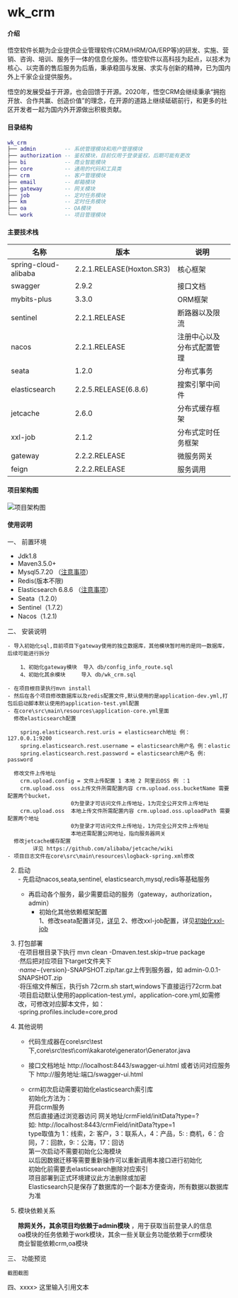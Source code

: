 # wk_crm

#### 介绍

悟空软件长期为企业提供企业管理软件(CRM/HRM/OA/ERP等)的研发、实施、营销、咨询、培训、服务于一体的信息化服务。悟空软件以高科技为起点，以技术为核心、以完善的售后服务为后盾，秉承稳固与发展、求实与创新的精神，已为国内外上千家企业提供服务。

悟空的发展受益于开源，也会回馈于开源。2020年，悟空CRM会继续秉承“拥抱开放、合作共赢、创造价值”的理念，在开源的道路上继续砥砺前行，和更多的社区开发者一起为国内外开源做出积极贡献。

#### 目录结构

``` lua
wk_crm
├── admin         -- 系统管理模块和用户管理模块
├── authorization -- 鉴权模块，目前仅用于登录鉴权，后期可能有更改
├── bi            -- 商业智能模块
├── core          -- 通用的代码和工具类
├── crm           -- 客户管理模块
├── email         -- 邮箱模块
├── gateway       -- 网关模块
├── job           -- 定时任务模块
├── km            -- 定时任务模块
├── oa            -- OA模块
└── work          -- 项目管理模块


```


#### 主要技术栈

| 名称                  | 版本                        | 说明 |
|---------------------|---------------------------|----|
| spring-cloud-alibaba| 2.2.1.RELEASE(Hoxton.SR3) |  核心框架  |
| swagger             | 2.9.2                     |  接口文档  |
| mybits-plus         | 3.3.0                     |  ORM框架  |
| sentinel            | 2.2.1.RELEASE             |  断路器以及限流  |
| nacos               | 2.2.1.RELEASE             |  注册中心以及分布式配置管理  |
| seata               | 1.2.0                     |  分布式事务 |
| elasticsearch       | 2.2.5.RELEASE(6.8.6)      |  搜索引擎中间件  |
| jetcache            | 2.6.0                     |  分布式缓存框架  |
| xxl-job             | 2.1.2                     |  分布式定时任务框架  |
| gateway             | 2.2.2.RELEASE             |  微服务网关        |
| feign               | 2.2.2.RELEASE             |  服务调用        |

#### 项目架构图

![项目架构图](https://images.gitee.com/uploads/images/2020/0910/094237_e7cb3bca_1096736.jpeg "项目架构图.jpg")


#### 使用说明

一、	前置环境
-	Jdk1.8
-	Maven3.5.0+   
-	Mysql5.7.20 （<a href="https://gitee.com/myzw/wk_crm/wikis/mysql%E9%85%8D%E7%BD%AE%E8%AF%B4%E6%98%8E" target="_blank">注意事项</a>）
-	Redis(版本不限)
-	Elasticsearch 6.8.6 （<a href="https://gitee.com/myzw/wk_crm/wikis/elasticsearch%E9%85%8D%E7%BD%AE%E8%AF%B4%E6%98%8E" target="_blank">注意事项</a>）
-	Seata（1.2.0）
-	Sentinel（1.7.2）
-	Nacos（1.2.1)

二、	安装说明 <br/>
     
    - 导入初始化sql,目前项目下gateway使用的独立数据库，其他模块暂时用的是同一数据库，后续可能进行拆分
      
        1、初始化gateway模块  导入 db/config_info_route.sql
        4、初始化其余模块     导入 db/wk_crm.sql

    - 在项目根目录执行mvn install
    - 然后在各个项目修改数据库以及redis配置文件,默认使用的是application-dev.yml,打包后启动脚本默认使用的application-test.yml配置
    - 在core\src\main\resources\application-core.yml里面
      修改elasticsearch配置

        spring.elasticsearch.rest.uris = elasticsearch地址 例：127.0.0.1:9200
        spring.elasticsearch.rest.username = elasticsearch用户名 例：elastic
        spring.elasticsearch.rest.password = elasticsearch用户名 例: password 

      修改文件上传地址
        crm.upload.config = 文件上传配置 1 本地 2 阿里云OSS 例 ：1
        crm.upload.oss  oss上传文件所需配置内容 crm.upload.oss.bucketName 需要配置两个bucket，
                        0为登录才可访问文件上传地址，1为完全公开文件上传地址
        crm.upload.oss  本地上传文件所需配置内容 crm.upload.oss.uploadPath 需要配置两个地址
                        0为登录才可访问文件上传地址，1为完全公开文件上传地址
                        本地还需配置公网地址，指向服务器网关
      修改jetcache缓存配置
            详见 https://github.com/alibaba/jetcache/wiki
    - 项目日志文件在core\src\main\resources\logback-spring.xml修改
2. 启动 <br/>
        - 先启动nacos,seata,sentinel, elasticsearch,mysql,redis等基础服务 <br/>
	- 再启动各个服务，最少需要启动的服务（gateway，authorization，admin）<br/>
        - 初始化其他依赖框架配置 <br/>
          1、修改seata配置详见，[详见](http://)
          2、修改xxl-job配置，详见[初始化xxl-job](https://gitee.com/myzw/wk_crm/wikis/seata?sort_id=2827577)

3. 打包部署 <br/>
        ·在项目根目录下执行 mvn clean -Dmaven.test.skip=true  package <br/>
        ·然后把对应项目下target文件夹下 <br/>
        ·${name}-${version}-SNAPSHOT.zip/tar.gz上传到服务器，如 admin-0.0.1-SNAPSHOT.zip <br/>
        ·将压缩文件解压，执行sh 72crm.sh start,windows下直接运行72crm.bat <br/>
        ·项目启动默认使用的application-test.yml，application-core.yml,如需修改，可修改对应脚本文件，如：<br/>
        ·spring.profiles.include=core,prod <br/>

4. 其他说明 <br/>
    - 代码生成器在core\src\test下,core\src\test\com\kakarote\generator\Generator.java
    - 接口文档地址
        http://localhost:8443/swagger-ui.html
        或者访问对应服务下 http://服务地址:端口/swagger-ui.html

    - crm初次启动需要初始化elasticsearch索引库<br/>
      初始化方法为：<br/>
        开启crm服务 <br/>
	然后直接通过浏览器访问 网关地址/crmField/initData?type=? <br/>
        如: http://localhost:8443/crmField/initData?type=1 <br/>
	type取值为   1：线索，2: 客户，3：联系人，4：产品，5: : 商机，6：合同，7：回款，9:：公海，17：回访 <br/>
        第一次启动不需要初始化公海模块 <br/>
	以后因数据迁移等需要重新操作可以重新调用本接口进行初始化 <br/>
	初始化前需要去elasticsearch删除对应索引 <br/>
	项目部署到正式环境建议此方法删除或加密 <br/>
	Elasticsearch只是保存了数据库的一个副本方便查询，所有数据以数据库为准 <br/>

4. 模块依赖关系 <br/>

     **除网关外，其余项目均依赖于admin模块** ，用于获取当前登录人的信息<br/>
     oa模块的任务依赖于work模块，其余一些关联业务功能依赖于crm模块 <br/>
     商业智能依赖crm,oa模块<br/>


三、 功能预览

    截图截图


四、xxxx> 这里输入引用文本